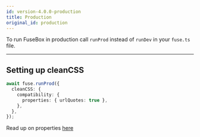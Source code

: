```yaml
---
id: version-4.0.0-production
title: Production
original_id: production
---
```


To run FuseBox in production call `runProd` instead of `runDev` in your `fuse.ts` file.

---

## Setting up cleanCSS

```ts
await fuse.runProd({
  cleanCSS: {
    compatibility: {
      properties: { urlQuotes: true },
    },
  },
});
```

Read up on properties [here](https://github.com/jakubpawlowicz/clean-css)
